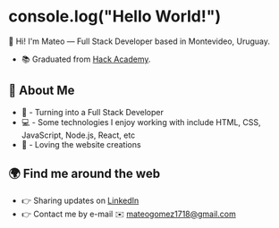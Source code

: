 # console.log("Hello World!")

👋 Hi! I'm Mateo — Full Stack Developer based in Montevideo, Uruguay.

- 📚 Graduated from [Hack Academy](https://ha.dev/).

## 🚀 About Me
- 💪 - Turning into a Full Stack Developer
- 💻 - Some technologies I enjoy working with include HTML, CSS, JavaScript, Node.js, React, etc
- 🎨 - Loving the website creations

## 🌍 Find me around the web 
- 👉 Sharing updates on [LinkedIn](https://www.linkedin.com/in/mateo-g%C3%B3mez-7a40b722b/)
- 👉 Contact me by e-mail ✉️ mateogomez1718@gmail.com
